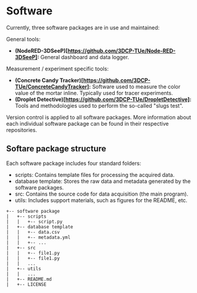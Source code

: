 # Software

Currently, three software packages are in use and maintained:

General tools: 

- **(NodeRED-3DSeeP)[https://github.com/3DCP-TUe/Node-RED-3DSeeP]:** General dashboard and data logger.

Measurement / experiment specific tools: 

- **(Concrete Candy Tracker)[https://github.com/3DCP-TUe/ConcreteCandyTracker]:** Software used to measure the color value of the mortar inline. Typically used for tracer experiments. 
- **(Droplet Detective)[https://github.com/3DCP-TUe/DropletDetective]:** Tools and methodologies used to perform the so-called "slugs test".

Version control is applied to all software packages. More information about each individual software package can be found in their respective repositories.

## Softare package structure

Each software package includes four standard folders:

- scripts: Contains template files for processing the acquired data.
- database template: Stores the raw data and metadata generated by the software packages.
- src: Contains the source code for data acquisition (the main program).
- utils: Includes support materials, such as figures for the README, etc.

```
+-- software package
|   +-- scripts
|   |   +-- script.py
|   +-- database template
|   |   +-- data.csv
|   |   +-- metadata.yml
|   |   +-- ...
|   +-- src
|   |   +-- file1.py
|   |   +-- file1.py
|   |   ...
|   +-- utils
|   |   ...
|   +-- README.md
|   +-- LICENSE
```